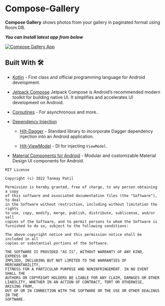 # Compose-Gallery

**Compose Gallery** shows photos from your gallery in paginated format using Room DB.


***You can Install latest app from below***

[![Compose Gallery App](https://img.shields.io/badge/QuickAccess-APK-blue.svg?style=for-the-badge&logo=android&color=blue)](https://github.com/Patil-Tanmay/Compose-Gallery/releases/download/v1.0/ComposeGallery.apk)

## Built With 🛠
- [Kotlin](https://kotlinlang.org/) - First class and official programming language for Android development.

- [Jetpack Compose](https://developer.android.com/jetpack/compose?gclid=CjwKCAjwo7iiBhAEEiwAsIxQEb7jEL9aywyvon1YvS0MpewbWn-pD8QByx5gkgSgWMkm8t5-k_bWYRoCnbkQAvD_BwE&gclsrc=aw.ds) Jetpack Compose is Android’s recommended modern toolkit for building native UI. It simplifies and accelerates UI development on Android.

- [Coroutines](https://kotlinlang.org/docs/reference/coroutines-overview.html) - For asynchronous and more..

- [Dependency Injection](https://developer.android.com/training/dependency-injection)  
  - [Hilt-Dagger](https://dagger.dev/hilt/) - Standard library to incorporate Dagger dependency injection into an Android application.

  - [Hilt-ViewModel](https://developer.android.com/training/dependency-injection/hilt-jetpack) - DI for injecting `ViewModel`.

- [Material Components for Android](https://github.com/material-components/material-components-android) - Modular and customizable Material Design UI components for Android.



```
MIT License

Copyright (c) 2022 Tanmay Patil

Permission is hereby granted, free of charge, to any person obtaining a copy
of this software and associated documentation files (the "Software"), to deal
in the Software without restriction, including without limitation the rights
to use, copy, modify, merge, publish, distribute, sublicense, and/or sell
copies of the Software, and to permit persons to whom the Software is
furnished to do so, subject to the following conditions:

The above copyright notice and this permission notice shall be included in all
copies or substantial portions of the Software.

THE SOFTWARE IS PROVIDED "AS IS", WITHOUT WARRANTY OF ANY KIND, EXPRESS OR
IMPLIED, INCLUDING BUT NOT LIMITED TO THE WARRANTIES OF MERCHANTABILITY,
FITNESS FOR A PARTICULAR PURPOSE AND NONINFRINGEMENT. IN NO EVENT SHALL THE
AUTHORS OR COPYRIGHT HOLDERS BE LIABLE FOR ANY CLAIM, DAMAGES OR OTHER
LIABILITY, WHETHER IN AN ACTION OF CONTRACT, TORT OR OTHERWISE, ARISING FROM,
OUT OF OR IN CONNECTION WITH THE SOFTWARE OR THE USE OR OTHER DEALINGS IN THE
SOFTWARE.
```
